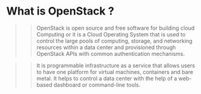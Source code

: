 # What is OpenStack ?

>> OpenStack is open source and free software for building cloud Computing or it is a Cloud Operating System that is used to control the large pools of computing, storage, and networking resources within a data center and provisioned through OpenStack APIs with common authentication mechanisms.

>> It is programmable infrastructure as a service that allows users to have one platform for virtual machines, containers and bare metal. It helps to  control a data center with the help of a web-based dashboard or command-line tools.



